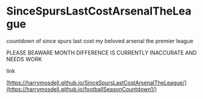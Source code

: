# SinceSpursLastCostArsenalTheLeague
countdown of since spurs last cost my beloved arsenal the premier league

PLEASE BEAWARE MONTH DIFFERENCE IS CURRENTLY INACCURATE AND NEEDS WORK


link


[https://harrymosdell.github.io/SinceSpursLastCostArsenalTheLeague/](https://harrymosdell.github.io/footballSeasonCountdown1/)
